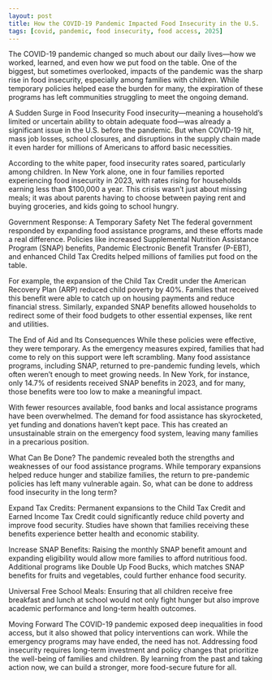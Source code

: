 ```yaml
---
layout: post
title: How the COVID-19 Pandemic Impacted Food Insecurity in the U.S.
tags: [covid, pandemic, food insecurity, food access, 2025]
---
```


The COVID-19 pandemic changed so much about our daily lives—how we worked, learned, and even how we put food on the table. One of the biggest, but sometimes overlooked, impacts of the pandemic was the sharp rise in food insecurity, especially among families with children. While temporary policies helped ease the burden for many, the expiration of these programs has left communities struggling to meet the ongoing demand.

A Sudden Surge in Food Insecurity
Food insecurity—meaning a household’s limited or uncertain ability to obtain adequate food—was already a significant issue in the U.S. before the pandemic. But when COVID-19 hit, mass job losses, school closures, and disruptions in the supply chain made it even harder for millions of Americans to afford basic necessities.

According to the white paper, food insecurity rates soared, particularly among children. In New York alone, one in four families reported experiencing food insecurity in 2023, with rates rising for households earning less than $100,000 a year. This crisis wasn’t just about missing meals; it was about parents having to choose between paying rent and buying groceries, and kids going to school hungry.

Government Response: A Temporary Safety Net
The federal government responded by expanding food assistance programs, and these efforts made a real difference. Policies like increased Supplemental Nutrition Assistance Program (SNAP) benefits, Pandemic Electronic Benefit Transfer (P-EBT), and enhanced Child Tax Credits helped millions of families put food on the table.

For example, the expansion of the Child Tax Credit under the American Recovery Plan (ARP) reduced child poverty by 40%. Families that received this benefit were able to catch up on housing payments and reduce financial stress. Similarly, expanded SNAP benefits allowed households to redirect some of their food budgets to other essential expenses, like rent and utilities.

The End of Aid and Its Consequences
While these policies were effective, they were temporary. As the emergency measures expired, families that had come to rely on this support were left scrambling. Many food assistance programs, including SNAP, returned to pre-pandemic funding levels, which often weren’t enough to meet growing needs. In New York, for instance, only 14.7% of residents received SNAP benefits in 2023, and for many, those benefits were too low to make a meaningful impact.

With fewer resources available, food banks and local assistance programs have been overwhelmed. The demand for food assistance has skyrocketed, yet funding and donations haven’t kept pace. This has created an unsustainable strain on the emergency food system, leaving many families in a precarious position.

What Can Be Done?
The pandemic revealed both the strengths and weaknesses of our food assistance programs. While temporary expansions helped reduce hunger and stabilize families, the return to pre-pandemic policies has left many vulnerable again. So, what can be done to address food insecurity in the long term?

Expand Tax Credits: Permanent expansions to the Child Tax Credit and Earned Income Tax Credit could significantly reduce child poverty and improve food security. Studies have shown that families receiving these benefits experience better health and economic stability.

Increase SNAP Benefits: Raising the monthly SNAP benefit amount and expanding eligibility would allow more families to afford nutritious food. Additional programs like Double Up Food Bucks, which matches SNAP benefits for fruits and vegetables, could further enhance food security.

Universal Free School Meals: Ensuring that all children receive free breakfast and lunch at school would not only fight hunger but also improve academic performance and long-term health outcomes.

Moving Forward
The COVID-19 pandemic exposed deep inequalities in food access, but it also showed that policy interventions can work. While the emergency programs may have ended, the need has not. Addressing food insecurity requires long-term investment and policy changes that prioritize the well-being of families and children. By learning from the past and taking action now, we can build a stronger, more food-secure future for all.
